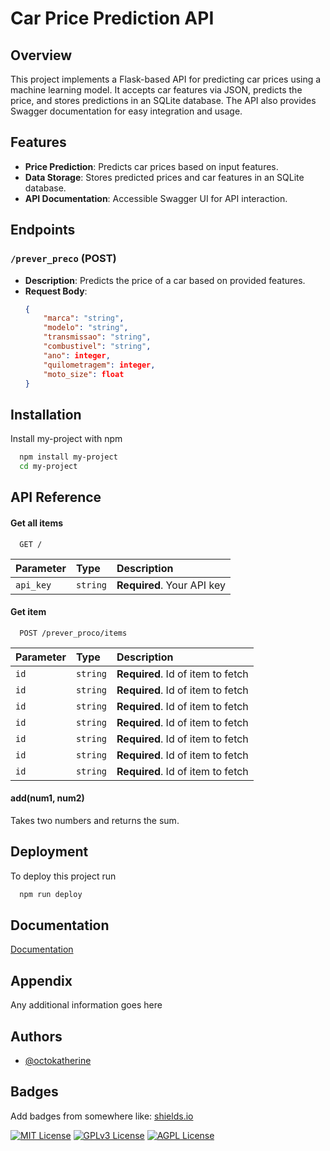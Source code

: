# Car Price Prediction API

## Overview

This project implements a Flask-based API for predicting car prices using a machine learning model. It accepts car features via JSON, predicts the price, and stores predictions in an SQLite database. The API also provides Swagger documentation for easy integration and usage.

## Features

- **Price Prediction**: Predicts car prices based on input features.
- **Data Storage**: Stores predicted prices and car features in an SQLite database.
- **API Documentation**: Accessible Swagger UI for API interaction.

## Endpoints

### `/prever_preco` (POST)

- **Description**: Predicts the price of a car based on provided features.
- **Request Body**:
  ```json
  {
      "marca": "string",
      "modelo": "string",
      "transmissao": "string",
      "combustivel": "string",
      "ano": integer,
      "quilometragem": integer,
      "moto_size": float
  }

## Installation

Install my-project with npm

```bash
  npm install my-project
  cd my-project
```
    
## API Reference

#### Get all items

```http
  GET /
```


| Parameter | Type     | Description                |
| :-------- | :------- | :------------------------- |
| `api_key` | `string` | **Required**. Your API key |

#### Get item

```http
  POST /prever_proco/items
```

| Parameter | Type     | Description                       |
| :-------- | :------- | :-------------------------------- |
| `id`      | `string` | **Required**. Id of item to fetch |
| `id`      | `string` | **Required**. Id of item to fetch |
| `id`      | `string` | **Required**. Id of item to fetch |
| `id`      | `string` | **Required**. Id of item to fetch |
| `id`      | `string` | **Required**. Id of item to fetch |
| `id`      | `string` | **Required**. Id of item to fetch |
| `id`      | `string` | **Required**. Id of item to fetch |


#### add(num1, num2)

Takes two numbers and returns the sum.


## Deployment

To deploy this project run

```bash
  npm run deploy
```


## Documentation

[Documentation](https://linktodocumentation)


## Appendix

Any additional information goes here


## Authors

- [@octokatherine](https://www.github.com/octokatherine)


## Badges

Add badges from somewhere like: [shields.io](https://shields.io/)

[![MIT License](https://img.shields.io/badge/License-MIT-green.svg)](https://choosealicense.com/licenses/mit/)
[![GPLv3 License](https://img.shields.io/badge/License-GPL%20v3-yellow.svg)](https://opensource.org/licenses/)
[![AGPL License](https://img.shields.io/badge/license-AGPL-blue.svg)](http://www.gnu.org/licenses/agpl-3.0)

